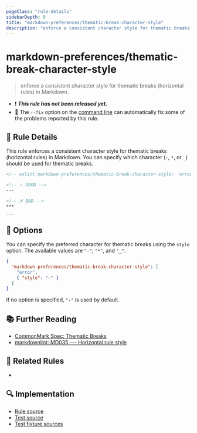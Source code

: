 ```yaml
---
pageClass: "rule-details"
sidebarDepth: 0
title: "markdown-preferences/thematic-break-character-style"
description: "enforce a consistent character style for thematic breaks (horizontal rules) in Markdown."
---
```


# markdown-preferences/thematic-break-character-style

> enforce a consistent character style for thematic breaks (horizontal rules) in Markdown.

- ❗ <badge text="This rule has not been released yet." vertical="middle" type="error"> **_This rule has not been released yet._** </badge>
- 🔧 The `--fix` option on the [command line](https://eslint.org/docs/user-guide/command-line-interface#fixing-problems) can automatically fix some of the problems reported by this rule.

## 📖 Rule Details

This rule enforces a consistent character style for thematic breaks (horizontal rules) in Markdown. You can specify which character (`-`, `*`, or `_`) should be used for thematic breaks.

<!-- prettier-ignore-start -->

<!-- eslint-skip -->

```md
<!-- eslint markdown-preferences/thematic-break-character-style: 'error' -->

<!-- ✓ GOOD -->
---

<!-- ✗ BAD -->
***
___
```

<!-- prettier-ignore-end -->

## 🔧 Options

You can specify the preferred character for thematic breaks using the `style` option. The available values are `"-"`, `"*"`, and `"_"`.

```json
{
  "markdown-preferences/thematic-break-character-style": [
    "error",
    { "style": "-" }
  ]
}
```

If no option is specified, `"-"` is used by default.

## 📚 Further Reading

- [CommonMark Spec: Thematic Breaks](https://spec.commonmark.org/0.31.2/#thematic-breaks)
- [markdownlint: MD035 --- Horizontal rule style](https://github.com/DavidAnson/markdownlint/blob/main/doc/md035.md)

## 👫 Related Rules

-

## 🔍 Implementation

<!-- eslint-disable markdown-links/no-dead-urls -- Auto generated -->

- [Rule source](https://github.com/ota-meshi/eslint-plugin-markdown-preferences/blob/main/src/rules/thematic-break-character-style.ts)
- [Test source](https://github.com/ota-meshi/eslint-plugin-markdown-preferences/blob/main/tests/src/rules/thematic-break-character-style.ts)
- [Test fixture sources](https://github.com/ota-meshi/eslint-plugin-markdown-preferences/tree/main/tests/fixtures/rules/thematic-break-character-style)

<!-- eslint-enable markdown-links/no-dead-urls -- Auto generated -->
